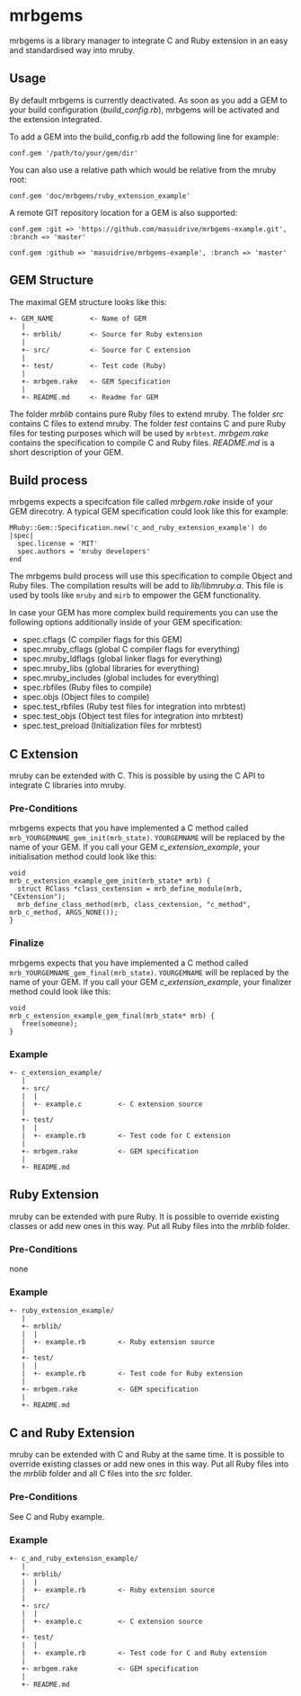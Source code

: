 # mrbgems

mrbgems is a library manager to integrate C and Ruby extension in an easy and
standardised way into mruby.

## Usage

By default mrbgems is currently deactivated. As soon as you add a GEM to your
build configuration (*build_config.rb*), mrbgems will be activated and the
extension integrated.

To add a GEM into the build_config.rb add the following line for example:

	conf.gem '/path/to/your/gem/dir'

You can also use a relative path which would be relative from the mruby root:

	conf.gem 'doc/mrbgems/ruby_extension_example'

A remote GIT repository location for a GEM is also supported:

	conf.gem :git => 'https://github.com/masuidrive/mrbgems-example.git', :branch => 'master'

	conf.gem :github => 'masuidrive/mrbgems-example', :branch => 'master'


## GEM Structure

The maximal GEM structure looks like this:

	+- GEM_NAME         <- Name of GEM
	   |
	   +- mrblib/       <- Source for Ruby extension
	   |
	   +- src/          <- Source for C extension
	   |
	   +- test/         <- Test code (Ruby)
	   |
	   +- mrbgem.rake   <- GEM Specification
	   |
	   +- README.md     <- Readme for GEM

The folder *mrblib* contains pure Ruby files to extend mruby. The folder *src*
contains C files to extend mruby. The folder *test* contains C and pure Ruby files
for testing purposes which will be used by ```mrbtest```. *mrbgem.rake* contains
the specification to compile C and Ruby files. *README.md* is a short description
of your GEM.

## Build process

mrbgems expects a specifcation file called *mrbgem.rake* inside of your
GEM direcotry. A typical GEM specification could look like this for example:

	MRuby::Gem::Specification.new('c_and_ruby_extension_example') do |spec|
	  spec.license = 'MIT'
	  spec.authors = 'mruby developers'
	end

The mrbgems build process will use this specification to compile Object and Ruby
files. The compilation results will be add to *lib/libmruby.a*. This file is used
by tools like ```mruby``` and ```mirb``` to empower the GEM functionality.

In case your GEM has more complex build requirements you can use
the following options additionally inside of your GEM specification:

* spec.cflags (C compiler flags for this GEM)
* spec.mruby_cflags (global C compiler flags for everything)
* spec.mruby_ldflags (global linker flags for everything)
* spec.mruby_libs (global libraries for everything)
* spec.mruby_includes (global includes for everything)
* spec.rbfiles (Ruby files to compile)
* spec.objs (Object files to compile)
* spec.test_rbfiles (Ruby test files for integration into mrbtest)
* spec.test_objs (Object test files for integration into mrbtest)
* spec.test_preload (Initialization files for mrbtest)

## C Extension

mruby can be extended with C. This is possible by using the C API to
integrate C libraries into mruby.

### Pre-Conditions

mrbgems expects that you have implemented a C method called
```mrb_YOURGEMNAME_gem_init(mrb_state)```. ```YOURGEMNAME``` will be replaced
by the name of your GEM. If you call your GEM *c_extension_example*, your
initialisation method could look like this:

	void
	mrb_c_extension_example_gem_init(mrb_state* mrb) {
	  struct RClass *class_cextension = mrb_define_module(mrb, "CExtension");
	  mrb_define_class_method(mrb, class_cextension, "c_method", mrb_c_method, ARGS_NONE());
	}

### Finalize

mrbgems expects that you have implemented a C method called
```mrb_YOURGEMNAME_gem_final(mrb_state)```. ```YOURGEMNAME``` will be replaced
by the name of your GEM. If you call your GEM *c_extension_example*, your
finalizer method could look like this:

```
void
mrb_c_extension_example_gem_final(mrb_state* mrb) {
   free(someone);
}
```


### Example

	+- c_extension_example/
	   |
	   +- src/
	   |  |
	   |  +- example.c         <- C extension source
	   |
	   +- test/
	   |  |
	   |  +- example.rb        <- Test code for C extension
	   |
	   +- mrbgem.rake          <- GEM specification
	   |
	   +- README.md

## Ruby Extension

mruby can be extended with pure Ruby. It is possible to override existing
classes or add new ones in this way. Put all Ruby files into the *mrblib*
folder.

### Pre-Conditions

none

### Example

	+- ruby_extension_example/
	   |
	   +- mrblib/
	   |  |
	   |  +- example.rb        <- Ruby extension source
	   |
	   +- test/
	   |  |
	   |  +- example.rb        <- Test code for Ruby extension
	   |
	   +- mrbgem.rake          <- GEM specification
	   |
	   +- README.md

## C and Ruby Extension

mruby can be extended with C and Ruby at the same time. It is possible to
override existing classes or add new ones in this way. Put all Ruby files
into the *mrblib* folder and all C files into the *src* folder.

### Pre-Conditions

See C and Ruby example.

### Example

	+- c_and_ruby_extension_example/
	   |
	   +- mrblib/
	   |  |
	   |  +- example.rb        <- Ruby extension source
	   |
	   +- src/
	   |  |
	   |  +- example.c         <- C extension source
	   |
	   +- test/
	   |  |
	   |  +- example.rb        <- Test code for C and Ruby extension
	   |
	   +- mrbgem.rake          <- GEM specification
	   |
	   +- README.md
